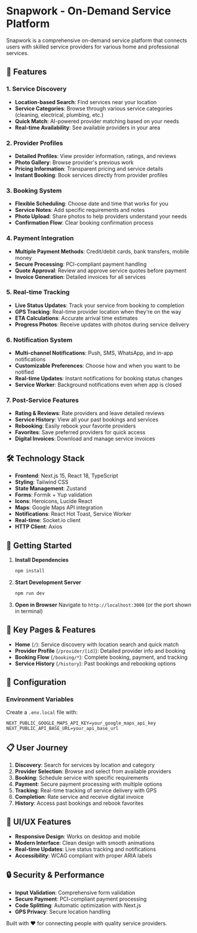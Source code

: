 # Snapwork - On-Demand Service Platform

Snapwork is a comprehensive on-demand service platform that connects users with skilled service providers for various home and professional services.

## 🚀 Features

### 1. Service Discovery
- **Location-based Search**: Find services near your location
- **Service Categories**: Browse through various service categories (cleaning, electrical, plumbing, etc.)
- **Quick Match**: AI-powered provider matching based on your needs
- **Real-time Availability**: See available providers in your area

### 2. Provider Profiles
- **Detailed Profiles**: View provider information, ratings, and reviews
- **Photo Gallery**: Browse provider's previous work
- **Pricing Information**: Transparent pricing and service details
- **Instant Booking**: Book services directly from provider profiles

### 3. Booking System
- **Flexible Scheduling**: Choose date and time that works for you
- **Service Notes**: Add specific requirements and notes
- **Photo Upload**: Share photos to help providers understand your needs
- **Confirmation Flow**: Clear booking confirmation process

### 4. Payment Integration
- **Multiple Payment Methods**: Credit/debit cards, bank transfers, mobile money
- **Secure Processing**: PCI-compliant payment handling
- **Quote Approval**: Review and approve service quotes before payment
- **Invoice Generation**: Detailed invoices for all services

### 5. Real-time Tracking
- **Live Status Updates**: Track your service from booking to completion
- **GPS Tracking**: Real-time provider location when they're on the way
- **ETA Calculations**: Accurate arrival time estimates
- **Progress Photos**: Receive updates with photos during service delivery

### 6. Notification System
- **Multi-channel Notifications**: Push, SMS, WhatsApp, and in-app notifications
- **Customizable Preferences**: Choose how and when you want to be notified
- **Real-time Updates**: Instant notifications for booking status changes
- **Service Worker**: Background notifications even when app is closed

### 7. Post-Service Features
- **Rating & Reviews**: Rate providers and leave detailed reviews
- **Service History**: View all your past bookings and services
- **Rebooking**: Easily rebook your favorite providers
- **Favorites**: Save preferred providers for quick access
- **Digital Invoices**: Download and manage service invoices

## 🛠 Technology Stack

- **Frontend**: Next.js 15, React 18, TypeScript
- **Styling**: Tailwind CSS
- **State Management**: Zustand
- **Forms**: Formik + Yup validation
- **Icons**: Heroicons, Lucide React
- **Maps**: Google Maps API integration
- **Notifications**: React Hot Toast, Service Worker
- **Real-time**: Socket.io client
- **HTTP Client**: Axios

## 🚀 Getting Started

1. **Install Dependencies**
   ```bash
   npm install
   ```

2. **Start Development Server**
   ```bash
   npm run dev
   ```

3. **Open in Browser**
   Navigate to `http://localhost:3000` (or the port shown in terminal)

## 📱 Key Pages & Features

- **Home** (`/`): Service discovery with location search and quick match
- **Provider Profile** (`/provider/[id]`): Detailed provider info and booking
- **Booking Flow** (`/booking/*`): Complete booking, payment, and tracking
- **Service History** (`/history`): Past bookings and rebooking options

## 🔧 Configuration

### Environment Variables
Create a `.env.local` file with:
```env
NEXT_PUBLIC_GOOGLE_MAPS_API_KEY=your_google_maps_api_key
NEXT_PUBLIC_API_BASE_URL=your_api_base_url
```

## 📋 User Journey

1. **Discovery**: Search for services by location and category
2. **Provider Selection**: Browse and select from available providers
3. **Booking**: Schedule service with specific requirements
4. **Payment**: Secure payment processing with multiple options
5. **Tracking**: Real-time tracking of service delivery with GPS
6. **Completion**: Rate service and receive digital invoice
7. **History**: Access past bookings and rebook favorites

## 🎨 UI/UX Features

- **Responsive Design**: Works on desktop and mobile
- **Modern Interface**: Clean design with smooth animations
- **Real-time Updates**: Live status tracking and notifications
- **Accessibility**: WCAG compliant with proper ARIA labels

## 🔒 Security & Performance

- **Input Validation**: Comprehensive form validation
- **Secure Payment**: PCI-compliant payment processing
- **Code Splitting**: Automatic optimization with Next.js
- **GPS Privacy**: Secure location handling

Built with ❤️ for connecting people with quality service providers.
